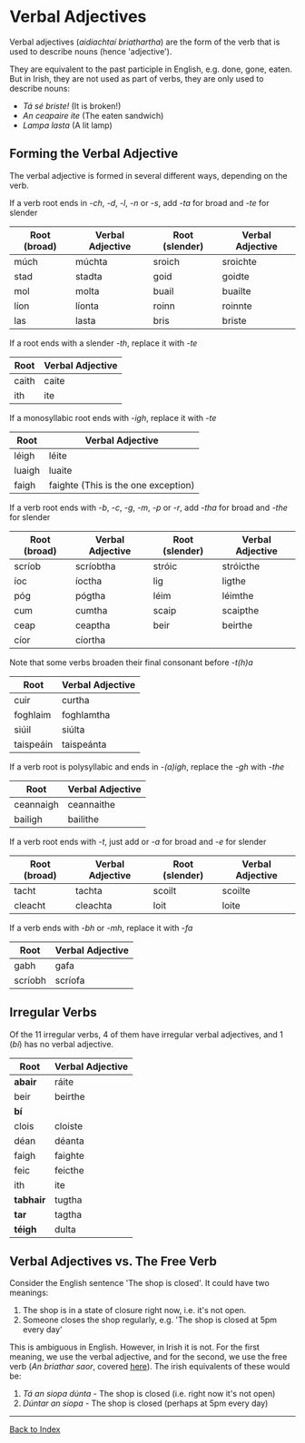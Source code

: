# Verbal Adjectives


Verbal adjectives (_aidiachtaí briathartha_) are the form of the verb that is
used to describe nouns (hence 'adjective').

They are equivalent to the past participle in English, e.g. done, gone, eaten.
But in Irish, they are not used as part of verbs, they are only used to describe
nouns:

* _Tá sé briste!_ (It is broken!)
* _An ceapaire ite_ (The eaten sandwich)
* _Lampa lasta_ (A lit lamp)


## Forming the Verbal Adjective

The verbal adjective is formed in several different ways, depending on the verb.

If a verb root ends in _-ch_, _-d_, _-l_, _-n_ or _-s_, add _-ta_ for broad and
_-te_ for slender

| Root (broad) | Verbal Adjective | Root (slender) | Verbal Adjective |
| ------------ | ---------------- | -------------- | ---------------- |
| múch         | múchta           | sroich         | sroichte         |
| stad         | stadta           | goid           | goidte           |
| mol          | molta            | buail          | buailte          |
| líon         | líonta           | roinn          | roinnte          |
| las          | lasta            | bris           | briste           |

If a root ends with a slender _-th_, replace it with _-te_

| Root  | Verbal Adjective |
| ----- | ---------------- |
| caith | caite            |
| ith   | ite              |

If a monosyllabic root ends with _-igh_, replace it with _-te_

| Root   | Verbal Adjective                    |
| ------ | ----------------------------------- |
| léigh  | léite                               |
| luaigh | luaite                              |
| faigh  | faighte (This is the one exception) |

If a verb root ends with _-b_, _-c_, _-g_, _-m_, _-p_ or _-r_, add _-tha_ for
broad and _-the_ for slender

| Root (broad) | Verbal Adjective | Root (slender) | Verbal Adjective |
| ------------ | ---------------- | -------------- | ---------------- |
| scríob       | scríobtha        | stróic         | stróicthe        |
| íoc          | íoctha           | lig            | ligthe           |
| póg          | pógtha           | léim           | léimthe          |
| cum          | cumtha           | scaip          | scaipthe         |
| ceap         | ceaptha          | beir           | beirthe          |
| cíor         | cíortha          |                |                  |

Note that some verbs broaden their final consonant before _-t(h)a_

| Root      | Verbal Adjective |
| --------- | ---------------- |
| cuir      | curtha           |
| foghlaim  | foghlamtha       |
| siúil     | siúlta           |
| taispeáin | taispeánta       |

If a verb root is polysyllabic and ends in _-(a)igh_, replace the _-gh_ with
_-the_

| Root      | Verbal Adjective |
| --------- | ---------------- |
| ceannaigh | ceannaithe       |
| bailigh   | bailithe         |

If a verb root ends with _-t_, just add or _-a_ for broad and _-e_ for slender

| Root (broad) | Verbal Adjective | Root (slender) | Verbal Adjective |
| ------------ | ---------------- | -------------- | ---------------- |
| tacht        | tachta           | scoilt         | scoilte          |
| cleacht      | cleachta         | loit           | loite            |

If a verb ends with _-bh_ or _-mh_, replace it with _-fa_

| Root    | Verbal Adjective |
| ------- | ---------------- |
| gabh    | gafa             |
| scríobh | scríofa          |


## Irregular Verbs

Of the 11 irregular verbs, 4 of them have irregular verbal adjectives, and 1
(_bí_) has no verbal adjective.

| Root        | Verbal Adjective |
| ----------- | ---------------- |
| **abair**   | ráite            |
| beir        | beirthe          |
| **bí**      |                  |
| clois       | cloiste          |
| déan        | déanta           |
| faigh       | faighte          |
| feic        | feicthe          |
| ith         | ite              |
| **tabhair** | tugtha           |
| **tar**     | tagtha           |
| **téigh**   | dulta            |


## Verbal Adjectives vs. The Free Verb

Consider the English sentence 'The shop is closed'. It could have two meanings:

1. The shop is in a state of closure right now, i.e. it's not open.
2. Someone closes the shop regularly, e.g. 'The shop is closed at 5pm every day'

This is ambiguous in English. However, in Irish it is not. For the first
meaning, we use the verbal adjective, and for the second, we use the free verb
(_An briathar saor_, covered [here](10_the_free_verb.md)). The irish equivalents
of these would be:

1. _Tá an siopa dúnta_ - The shop is closed (i.e. right now it's not open)
2. _Dúntar an siopa_ - The shop is closed (perhaps at 5pm every day)


----
[Back to Index](../index.md)